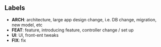 ## Labels
- **ARCH**: architecture, large app design change, i.e. DB change, migration, new model, etc
- **FEAT**: feature, introducing feature, controller change / set up 
- **UI**: UI, front-ent tweaks
- **FIX**: fix
